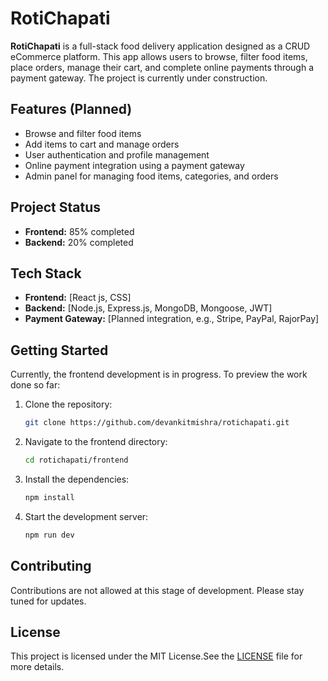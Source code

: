 
# RotiChapati

**RotiChapati** is a full-stack food delivery application designed as a CRUD eCommerce platform. This app allows users to browse, filter food items, place orders, manage their cart, and complete online payments through a payment gateway. The project is currently under construction.

## Features (Planned)
- Browse and filter food items
- Add items to cart and manage orders
- User authentication and profile management
- Online payment integration using a payment gateway
- Admin panel for managing food items, categories, and orders

## Project Status
- **Frontend:** 85% completed
- **Backend:** 20% completed

## Tech Stack
- **Frontend:** [React js, CSS]
- **Backend:** [Node.js, Express.js, MongoDB, Mongoose, JWT]
- **Payment Gateway:** [Planned integration, e.g., Stripe, PayPal, RajorPay]

## Getting Started
Currently, the frontend development is in progress. To preview the work done so far:

1. Clone the repository:
   ```bash
   git clone https://github.com/devankitmishra/rotichapati.git
   ```
2. Navigate to the frontend directory:
   ```bash
   cd rotichapati/frontend
   ```
3. Install the dependencies:
   ```bash
   npm install
   ```
4. Start the development server:
   ```bash
   npm run dev
   ```

## Contributing
Contributions are not allowed at this stage of development. Please stay tuned for updates.

## License
This project is licensed under the MIT License.See the [LICENSE](LICENSE) file for more details.

